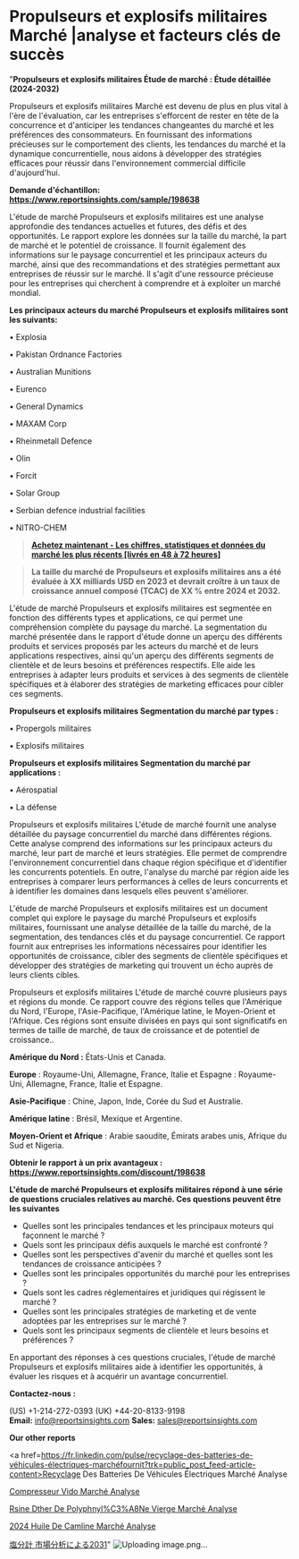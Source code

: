 # Propulseurs et explosifs militaires Marché |analyse et facteurs clés de succès

"<strong>Propulseurs et explosifs militaires Étude de marché : Étude détaillée (2024-2032)</strong>

Propulseurs et explosifs militaires Marché est devenu de plus en plus vital à l'ère de l'évaluation, car les entreprises s'efforcent de rester en tête de la concurrence et d'anticiper les tendances changeantes du marché et les préférences des consommateurs. En fournissant des informations précieuses sur le comportement des clients, les tendances du marché et la dynamique concurrentielle, nous aidons à développer des stratégies efficaces pour réussir dans l'environnement commercial difficile d'aujourd'hui.

<strong>Demande d'échantillon: <a href=https://www.reportsinsights.com/sample/198638>https://www.reportsinsights.com/sample/198638</a></strong>

L'étude de marché Propulseurs et explosifs militaires est une analyse approfondie des tendances actuelles et futures, des défis et des opportunités. Le rapport explore les données sur la taille du marché, la part de marché et le potentiel de croissance. Il fournit également des informations sur le paysage concurrentiel et les principaux acteurs du marché, ainsi que des recommandations et des stratégies permettant aux entreprises de réussir sur le marché. Il s'agit d'une ressource précieuse pour les entreprises qui cherchent à comprendre et à exploiter un marché mondial.

<strong>Les principaux acteurs du marché Propulseurs et explosifs militaires sont les suivants:</strong>

• Explosia

• Pakistan Ordnance Factories

• Australian Munitions

• Eurenco

• General Dynamics

• MAXAM Corp

• Rheinmetall Defence

• Olin

• Forcit

• Solar Group

• Serbian defence industrial facilities

• NITRO-CHEM
<blockquote><a href=https://www.reportsinsights.com/buynow/198638><span style=text-decoration: underline;><strong>Achetez maintenant - Les chiffres, statistiques et données du marché les plus récents [livrés en 48 à 72 heures]</strong></span></a></blockquote>
<blockquote><span style=text-decoration: underline;><strong>La taille du marché de Propulseurs et explosifs militaires ans a été évaluée à XX milliards USD en 2023 et devrait croître à un taux de croissance annuel composé (TCAC) de XX % entre 2024 et 2032.</strong></span></blockquote>
L'étude de marché Propulseurs et explosifs militaires est segmentée en fonction des différents types et applications, ce qui permet une compréhension complète du paysage du marché. La segmentation du marché présentée dans le rapport d'étude donne un aperçu des différents produits et services proposés par les acteurs du marché et de leurs applications respectives, ainsi qu'un aperçu des différents segments de clientèle et de leurs besoins et préférences respectifs. Elle aide les entreprises à adapter leurs produits et services à des segments de clientèle spécifiques et à élaborer des stratégies de marketing efficaces pour cibler ces segments.

<strong>Propulseurs et explosifs militaires Segmentation du marché par types :</strong>

• Propergols militaires

• Explosifs militaires

<strong>Propulseurs et explosifs militaires Segmentation du marché par applications :</strong>

• Aérospatial

• La défense

Propulseurs et explosifs militaires L'étude de marché fournit une analyse détaillée du paysage concurrentiel du marché dans différentes régions. Cette analyse comprend des informations sur les principaux acteurs du marché, leur part de marché et leurs stratégies. Elle permet de comprendre l'environnement concurrentiel dans chaque région spécifique et d'identifier les concurrents potentiels. En outre, l'analyse du marché par région aide les entreprises à comparer leurs performances à celles de leurs concurrents et à identifier les domaines dans lesquels elles peuvent s'améliorer.

L'étude de marché Propulseurs et explosifs militaires est un document complet qui explore le paysage du marché Propulseurs et explosifs militaires, fournissant une analyse détaillée de la taille du marché, de la segmentation, des tendances clés et du paysage concurrentiel. Ce rapport fournit aux entreprises les informations nécessaires pour identifier les opportunités de croissance, cibler des segments de clientèle spécifiques et développer des stratégies de marketing qui trouvent un écho auprès de leurs clients cibles.

Propulseurs et explosifs militaires L'étude de marché couvre plusieurs pays et régions du monde. Ce rapport couvre des régions telles que l'Amérique du Nord, l'Europe, l'Asie-Pacifique, l'Amérique latine, le Moyen-Orient et l'Afrique. Ces régions sont ensuite divisées en pays qui sont significatifs en termes de taille de marché, de taux de croissance et de potentiel de croissance..

<strong>Amérique du Nord :</strong> États-Unis et Canada.

<strong>Europe</strong> : Royaume-Uni, Allemagne, France, Italie et Espagne : Royaume-Uni, Allemagne, France, Italie et Espagne.

<strong>Asie-Pacifique</strong> : Chine, Japon, Inde, Corée du Sud et Australie.

<strong>Amérique latine</strong> : Brésil, Mexique et Argentine.

<strong>Moyen-Orient et Afrique</strong> : Arabie saoudite, Émirats arabes unis, Afrique du Sud et Nigeria.

<strong>Obtenir le rapport à un prix avantageux : <a href=https://www.reportsinsights.com/discount/198638>https://www.reportsinsights.com/discount/198638</a></strong>

<strong>L'étude de marché Propulseurs et explosifs militaires répond à une série de questions cruciales relatives au marché. Ces questions peuvent être les suivantes</strong>
<ul>
  <li>Quelles sont les principales tendances et les principaux moteurs qui façonnent le marché ?</li>
  <li>Quels sont les principaux défis auxquels le marché est confronté ?</li>
  <li>Quelles sont les perspectives d'avenir du marché et quelles sont les tendances de croissance anticipées ?</li>
  <li>Quelles sont les principales opportunités du marché pour les entreprises ?</li>
  <li>Quels sont les cadres réglementaires et juridiques qui régissent le marché ?</li>
  <li>Quelles sont les principales stratégies de marketing et de vente adoptées par les entreprises sur le marché ?</li>
  <li>Quels sont les principaux segments de clientèle et leurs besoins et préférences ?</li>
</ul>
En apportant des réponses à ces questions cruciales, l'étude de marché Propulseurs et explosifs militaires aide à identifier les opportunités, à évaluer les risques et à acquérir un avantage concurrentiel.

<strong>Contactez-nous :</strong>

(US) +1-214-272-0393
(UK) +44-20-8133-9198
<strong>Email:</strong> <a>info@reportsinsights.com</a>
<strong>Sales:</strong> <a>sales@reportsinsights.com</a>

<strong>Our other reports</strong>

<a href=https://fr.linkedin.com/pulse/recyclage-des-batteries-de-véhicules-électriques-marchéfournit?trk=public_post_feed-article-content>Recyclage Des Batteries De Véhicules Électriques Marché Analyse</a>

<a href=https://www.linkedin.com/pulse/compresseur-vid%C3%A9o-march%C3%A9-rapport-2024-nouvelles-qnyvf/>Compresseur Vido Marché Analyse</a>

<a href=https://www.linkedin.com/pulse/r%C3%A9sine-d%C3%A9ther-de-polyph%C3%A9nyl%C3%A8ne-vierge-march%C3%A9-mhdff/>Rsine Dther De Polyphnyl%C3%A8Ne Vierge Marché Analyse</a>

<a href=https://www.linkedin.com/pulse/2024-huile-de-cam%C3%A9line-march%C3%A9-informations-y5fyc/>2024 Huile De Camline Marché Analyse</a>

<a href=https://www.linkedin.com/pulse/塩分計-市場2023新興トレンド2028-business-wisdom-research-24/>塩分計 市場分析による2031</a>"
![Uploading image.png…]()
